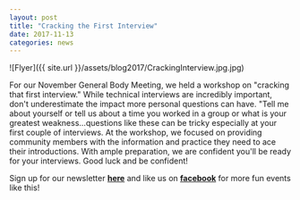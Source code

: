 ```yaml
---
layout: post
title: "Cracking the First Interview"
date: 2017-11-13
categories: news
---
```


![Flyer]({{ site.url }}/assets/blog2017/CrackingInterview.jpg.jpg)

For our November General Body Meeting, we held a workshop on "cracking that first interview." While technical interviews are incredibly important, don't underestimate the impact more personal questions can have. "Tell me about yourself or tell us about a time you worked in a group or what is your greatest weakness...questions like these can be tricky especially at your first couple of interviews. At the workshop, we focused on providing community members with the information and practice they need to ace their introductions. With ample preparation, we are confident you'll be ready for your interviews. Good luck and be confident!

Sign up for our newsletter [**here**][mailinglist] and like us on [**facebook**][facebook] for more fun events like this! 

[mailinglist]: http://columbia.us9.list-manage.com/subscribe?u=4c6a1c710f8ab9cce10272368&id=593b5faa43
[facebook]:https://www.facebook.com/CUWICS
